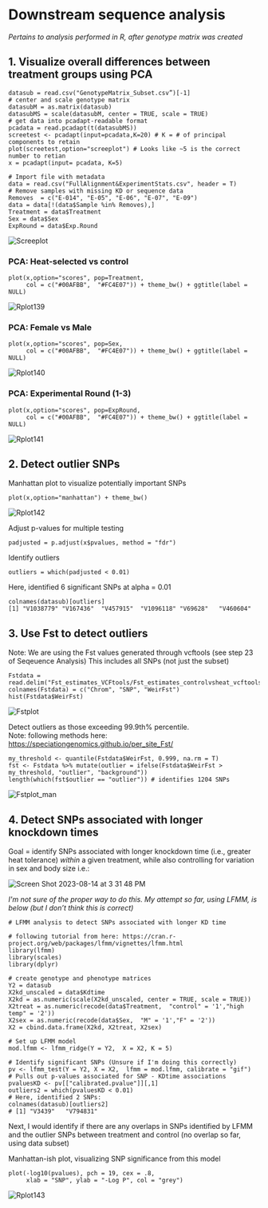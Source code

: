 # Downstream sequence analysis
*Pertains to analysis performed in R, after genotype matrix was created*

## 1. Visualize overall differences between treatment groups using PCA 

```
datasub = read.csv("GenotypeMatrix_Subset.csv”)[-1]
# center and scale genotype matrix
datasubM = as.matrix(datasub)
datasubMS = scale(datasubM, center = TRUE, scale = TRUE)
# get data into pcadapt-readable format
pcadata = read.pcadapt(t(datasubMS)) 
screetest <- pcadapt(input=pcadata,K=20) # K = # of principal components to retain
plot(screetest,option="screeplot") # Looks like ~5 is the correct number to retian
x = pcadapt(input= pcadata, K=5)

# Import file with metadata
data = read.csv("FullAlignment&ExperimentStats.csv", header = T)
# Remove samples with missing KD or sequence data
Removes  = c("E-014", "E-05", "E-06", "E-07", "E-09")
data = data[!(data$Sample %in% Removes),] 
Treatment = data$Treatment
Sex = data$Sex
ExpRound = data$Exp.Round

```

![Screeplot](https://github.com/lcouper/MosquitoThermalSelection/assets/10873177/ec6cc449-75e7-40a5-8d54-63c513fef785n)

  

### PCA: Heat-selected vs control 
```
plot(x,option="scores", pop=Treatment, 
     col = c("#00AFBB",  "#FC4E07")) + theme_bw() + ggtitle(label = NULL)
```

![Rplot139](https://github.com/lcouper/MosquitoThermalSelection/assets/10873177/8dc59047-a108-4873-bb05-2e33ae073723)


### PCA: Female vs Male
```
plot(x,option="scores", pop=Sex, 
     col = c("#00AFBB",  "#FC4E07")) + theme_bw() + ggtitle(label = NULL)
```

![Rplot140](https://github.com/lcouper/MosquitoThermalSelection/assets/10873177/f84fdfe1-a313-4c5d-933f-b92edc9b49ff)

### PCA: Experimental Round (1-3)
```
plot(x,option="scores", pop=ExpRound, 
     col = c("#00AFBB",  "#FC4E07")) + theme_bw() + ggtitle(label = NULL)
```

![Rplot141](https://github.com/lcouper/MosquitoThermalSelection/assets/10873177/877eb0e6-991d-4afa-a734-83a2625859f7)

## 2. Detect outlier SNPs

Manhattan plot to visualize potentially important SNPs 

```
plot(x,option="manhattan") + theme_bw()
```
![Rplot142](https://github.com/lcouper/MosquitoThermalSelection/assets/10873177/a71373a3-812e-4a26-96af-031a80046e56)


Adjust p-values for multiple testing
```
padjusted = p.adjust(x$pvalues, method = "fdr")
```
Identify outliers
```
outliers = which(padjusted < 0.01)
```
Here, identified 6 significant SNPs at alpha = 0.01
```
colnames(datasub)[outliers]
[1] "V1038779" "V167436"  "V457915"  "V1096118" "V69628"   "V460604"
```

## 3. Use Fst to detect outliers

Note: We are using the Fst values generated through vcftools (see step 23 of Seqeuence Analysis)
This includes all SNPs (not just the subset)

```
Fstdata = read.delim("Fst_estimates_VCFtools/Fst_estimates_controlvsheat_vcftools.txt")
colnames(Fstdata) = c("Chrom", "SNP", "WeirFst")
hist(Fstdata$WeirFst)
```
![Fstplot](https://github.com/lcouper/MosquitoThermalSelection/assets/10873177/e82b0727-a32f-4612-ba63-63b4ead7b967)

Detect outliers as those exceeding 99.9th% percentile.  
Note: following methods here: https://speciationgenomics.github.io/per_site_Fst/

```
my_threshold <- quantile(Fstdata$WeirFst, 0.999, na.rm = T)
fst <- Fstdata %>% mutate(outlier = ifelse(Fstdata$WeirFst > my_threshold, "outlier", "background"))
length(which(fst$outlier == "outlier")) # identifies 1204 SNPs
```
![Fstplot_man](https://github.com/lcouper/MosquitoThermalSelection/assets/10873177/bfe65f29-6724-44a1-80f1-3bc636e654cc)



## 4. Detect SNPs associated with longer knockdown times 

Goal = identify SNPs associated with longer knockdown time (i.e., greater heat tolerance) *within* a given treatment, while also controlling for variation in sex and body size
i.e.:

![Screen Shot 2023-08-14 at 3 31 48 PM](https://github.com/lcouper/MosquitoThermalSelection/assets/10873177/8a296d4a-e41a-475e-ae14-84dae1df4bd8)

*I'm not sure of the proper way to do this. My attempt so far, using LFMM, is below (but I don’t think this is correct)*

```
# LFMM analysis to detect SNPs associated with longer KD time

# following tutorial from here: https://cran.r-project.org/web/packages/lfmm/vignettes/lfmm.html
library(lfmm)
library(scales)
library(dplyr)

# create genotype and phenotype matrices
Y2 = datasub
X2kd_unscaled = data$Kdtime
X2kd = as.numeric(scale(X2kd_unscaled, center = TRUE, scale = TRUE))
X2treat = as.numeric(recode(data$Treatment,  "control" = '1',"high temp" = '2'))
X2sex = as.numeric(recode(data$Sex,  "M" = '1',"F" = '2'))
X2 = cbind.data.frame(X2kd, X2treat, X2sex)

# Set up LFMM model
mod.lfmm <- lfmm_ridge(Y = Y2,  X = X2, K = 5) 

# Identify significant SNPs (Unsure if I'm doing this correctly)
pv <- lfmm_test(Y = Y2, X = X2,  lfmm = mod.lfmm, calibrate = "gif")
# Pulls out p-values associated for SNP - KDtime associations
pvaluesKD <- pv[["calibrated.pvalue"]][,1]
outliers2 = which(pvaluesKD < 0.01)
# Here, identified 2 SNPs:
colnames(datasub)[outliers2]
# [1] "V3439"   "V794831"
```
Next, I would identify if there are any overlaps in SNPs identified by LFMM and the outlier SNPs between treatment and control (no overlap so far, using data subset)

Manhattan-ish plot, visualizing SNP significance from this model
```
plot(-log10(pvalues), pch = 19, cex = .8, 
     xlab = "SNP", ylab = "-Log P", col = "grey")
```
![Rplot143](https://github.com/lcouper/MosquitoThermalSelection/assets/10873177/cf82afcd-9ac2-4406-a7e2-250ee6e83ccf)





